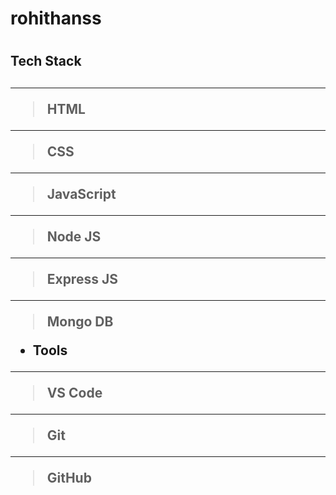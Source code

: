 # <h1> rohithanss <h1/>

<h2>Tech Stack<h2/>
  
---
> HTML
---
> CSS
---
> JavaScript
---
> Node JS
---
> Express JS
---
> Mongo DB

- Tools
--- 
> VS Code
---
>Git
---
>GitHub
